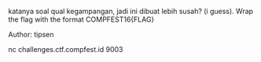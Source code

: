 katanya soal qual kegampangan, jadi ini dibuat lebih susah? (i guess). Wrap the flag with the format COMPFEST16{FLAG}

Author: tipsen

nc challenges.ctf.compfest.id 9003